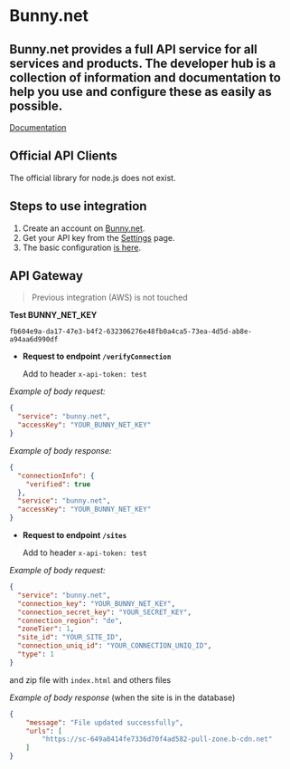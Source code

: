 # Bunny.net

## Bunny.net provides a full API service for all services and products. The developer hub is a collection of information and documentation to help you use and configure these as easily as possible.

[Documentation](https://docs.bunny.net/docs)

## Official API Clients

The official library for node.js does not exist.

## Steps to use integration

1. Create an account on [Bunny.net](https://bunny.net).
2. Get your API key from the [Settings](https://dash.bunny.net/account/settings) page.
3. The basic configuration [is here](/src/clouds/bunny.net/index.ts).

## API Gateway

> Previous integration (AWS) is not touched

**Test BUNNY_NET_KEY**

```text
fb604e9a-da17-47e3-b4f2-632306276e48fb0a4ca5-73ea-4d5d-ab8e-a94aa6d990df
```

- **Request to endpoint `/verifyConnection`**

  Add to header `x-api-token: test`

_Example of body request:_

```json
{
  "service": "bunny.net",
  "accessKey": "YOUR_BUNNY_NET_KEY"
}
```

_Example of body response:_

```json
{
  "connectionInfo": {
    "verified": true
  },
  "service": "bunny.net",
  "accessKey": "YOUR_BUNNY_NET_KEY"
}
```

- **Request to endpoint `/sites`**

  Add to header `x-api-token: test`

_Example of body request:_

```json
{
  "service": "bunny.net",
  "connection_key": "YOUR_BUNNY_NET_KEY",
  "connection_secret_key": "YOUR_SECRET_KEY",
  "connection_region": "de",
  "zoneTier": 1,
  "site_id": "YOUR_SITE_ID",
  "connection_uniq_id": "YOUR_CONNECTION_UNIQ_ID",
  "type": 1
}
```
and zip file with `index.html` and others files

_Example of body response_ (when the site is in the database)

```json
{
    "message": "File updated successfully",
    "urls": [
        "https://sc-649a8414fe7336d70f4ad582-pull-zone.b-cdn.net"
    ]
}
```

